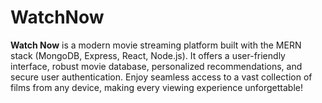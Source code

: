 # WatchNow
**Watch Now** is a modern movie streaming platform built with the MERN stack (MongoDB, Express, React, Node.js). It offers a user-friendly interface, robust movie database, personalized recommendations, and secure user authentication. Enjoy seamless access to a vast collection of films from any device, making every viewing experience unforgettable!
